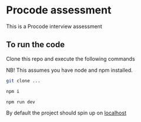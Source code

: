 # Procode assessment

This is a Procode interview assessment

## To run the code

Clone this repo and execute the following commands

NB! This assumes you have node and npm installed.

```bash
git clone ...
```

```bash
npm i
```

```bash
npm run dev
```

By default the project should spin up on [localhost](http://localhost:5173/)
